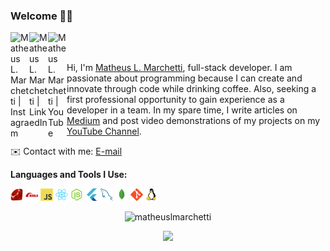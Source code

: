 ### Welcome 🧑‍💻️
<a href="https://instagram.com/marchetti.codes?igshid=NGExMmI2YTkyZg==">
  <img align="left" alt="Matheus L. Marchetti | Instagram" width="30px" src="https://marchetticodes.com/images/icon-instagram.svg" />
</a>
<a href="https://www.linkedin.com/in/matheuslunguinhomarchetti">
  <img align="left" alt="Matheus L. Marchetti | LinkedIn" width="30px" src="https://marchetticodes.com/images/icon-linkedin.svg" />
</a>
<a href="https://www.youtube.com/@marchetticodes">
  <img align="left" alt="Matheus L. Marchetti | YouTube" width="30px" src="https://marchetticodes.com/images/icon-youtube.svg" />
</a>

<br />
<br />

Hi, I'm [Matheus L. Marchetti](https://marchetticodes.com), full-stack developer. I am passionate about programming because I can create and innovate through code while drinking coffee. Also, seeking a first professional opportunity to gain experience as a developer in a team. In my spare time, I write articles on [Medium](https://medium.com/@marchetticodes/subscribe) and post video demonstrations of my projects on my [YouTube Channel](https://www.youtube.com/@marchetticodes).

✉️ Contact with me: [E-mail](mailto:contato@marchetticodes.com)

**Languages and Tools I Use:**  

<code><img height="20" src="https://raw.githubusercontent.com/devicons/devicon/master/icons/ruby/ruby-original.svg"></code>
<code><img height="20" src="https://raw.githubusercontent.com/devicons/devicon/master/icons/rails/rails-plain-wordmark.svg"></code>
<code><img height="20" src="https://raw.githubusercontent.com/devicons/devicon/master/icons/javascript/javascript-original.svg"></code>
<code><img height="20" src="https://raw.githubusercontent.com/devicons/devicon/master/icons/react/react-original.svg"></code>
<code><img height="20" src="https://raw.githubusercontent.com/devicons/devicon/master/icons/nodejs/nodejs-original.svg"></code>
<code><img height="20" src="https://raw.githubusercontent.com/devicons/devicon/master/icons/flutter/flutter-original.svg"></code>
<code><img height="20" src="https://raw.githubusercontent.com/devicons/devicon/master/icons/mysql/mysql-original.svg"></code>
<code><img height="20" src="https://raw.githubusercontent.com/devicons/devicon/master/icons/mongodb/mongodb-original.svg"></code>
<code><img height="20" src="https://raw.githubusercontent.com/devicons/devicon/master/icons/git/git-original.svg"></code>
<code><img height="20" src="https://raw.githubusercontent.com/devicons/devicon/master/icons/linux/linux-original.svg"></code>

<p align="center"> <img src="https://github-readme-stats.vercel.app/api?username=matheuslmarchetti&show_icons=true&theme=great-gatsby&include_all_commits=true&count_private=true" alt="matheuslmarchetti" />
<p align="center"> <img src="https://github-readme-stats.vercel.app/api/top-langs/?username=matheuslmarchetti&layout=compact&langs_count=10&theme=great-gatsby"/>
